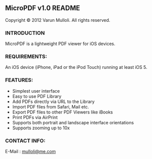 ## MicroPDF v1.0 README

Copyright © 2012 Varun Mulloli. All rights reserved.

### INTRODUCTION

MicroPDF is a lightweight PDF viewer for iOS devices.

### REQUIREMENTS:

An iOS device (iPhone, iPad or the iPod Touch) running at least iOS 5.

### FEATURES:

* Simplest user interface
* Easy to use PDF Library
* Add PDFs directly via URL to the Library
* Import PDF files from Safari, Mail etc.
* Export PDF files to other PDF Viewers like iBooks
* Print PDFs via AirPrint 
* Supports both portrait and landscape interface orientations
* Supports zooming up to 10x 

### CONTACT INFO:

E-Mail : mulloli@me.com
